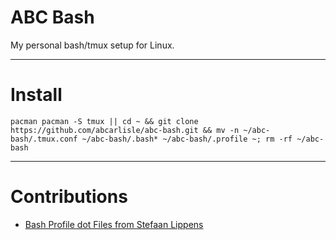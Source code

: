 ABC Bash
================================

My personal bash/tmux setup for Linux.

---

# Install
    pacman pacman -S tmux || cd ~ && git clone https://github.com/abcarlisle/abc-bash.git && mv -n ~/abc-bash/.tmux.conf ~/abc-bash/.bash* ~/abc-bash/.profile ~; rm -rf ~/abc-bash

---

# Contributions
- [Bash Profile dot Files from Stefaan Lippens](https://www.stefaanlippens.net/my_bashrc_aliases_profile_and_other_stuff/)
